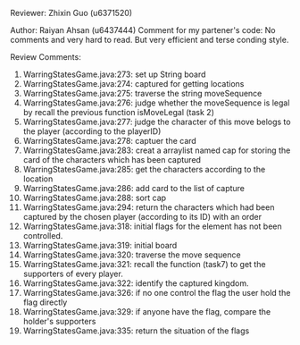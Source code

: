 Reviewer: Zhixin Guo (u6371520)

Author: Raiyan Ahsan (u6437444)
Comment for my partener's code: No comments and very hard to read. But very efficient and terse conding style.

Review Comments:

1. WarringStatesGame.java:273: set up String board
2. WarringStatesGame.java:274: captured for getting locations
3. WarringStatesGame.java:275: traverse the string moveSequence
4. WarringStatesGame.java:276: judge whether the moveSequence is legal by recall the previous function isMoveLegal (task 2)
5. WarringStatesGame.java:277: judge the character of this move belogs to the player (according to the playerID)
6. WarringStatesGame.java:278: captuer the card
7. WarringStatesGame.java:283: creat a arraylist named cap for storing the card of the characters which has been captured
8. WarringStatesGame.java:285: get the characters according to the location
9. WarringStatesGame.java:286: add card to the list of capture
10. WarringStatesGame.java:288: sort cap
11. WarringStatesGame.java:294: return the characters which had been captured by the chosen player (according to its ID) with an order
12. WarringStatesGame.java:318: initial flags for the element has not been controlled.
13. WarringStatesGame.java:319: initial board
14. WarringStatesGame.java:320: traverse the move sequence
15. WarringStatesGame.java:321: recall the function (task7) to get the supporters of every player.
16. WarringStatesGame.java:322: identify the captured kingdom.
17. WarringStatesGame.java:326: if no one control the flag the user hold the flag directly
18. WarringStatesGame.java:329: if anyone have the flag, compare the holder's supporters
19. WarringStatesGame.java:335: return the situation of the flags